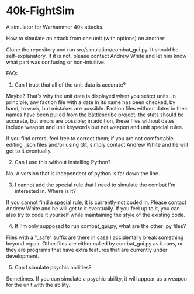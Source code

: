 # 40k-FightSim
A simulator for Warhammer 40k attacks.

How to simulate an attack from one unit (with options) on another:

Clone the repository and run src/simulation/combat_gui.py. It should be self-explanatory. If it is not, please contact
Andrew White and let him know what part was confusing or non-intuitive.


FAQ:


1. Can I trust that all of the unit data is accurate?

Maybe? That's why the unit data is displayed when you select units. In principle, any faction file with a date in
its name has been checked, by hand, to work, but mistakes are possible. Faction files without dates in their
names have been pulled from the battlescribe project; the stats should be accurate, but errors are possible;
in addition, these files without dates include weapon and unit keywords but not weapon and unit special rules.

If you find errors, feel free to correct them; if you are not comfortable editing .json files and/or using Git,
simply contact Andrew White and he will get to it eventually.

2. Can I use this without installing Python?

No. A version that is independent of python is far down the line.

3. I cannot add the special rule that I need to simulate the combat I'm interested in. Where is it?

If you cannot find a special rule, it is currently not coded in. Please contact Andrew White and he will get 
to it eventually. If you feel up to it, you can also try to code it yourself while maintaining the style of
the existing code.

4. If I'm only supposed to run combat_gui.py, what are the other .py files?

Files with a "\_safe" suffix are there in case I accidentally break something beyond repair. Other files are either
called by combat_gui.py as it runs, or they are programs that have extra features that are currently under
development.

5. Can I simulate psychic abilities?

Sometimes. If you can simulate a psychic ability, it will appear as a weapon for the unit with the ability.


